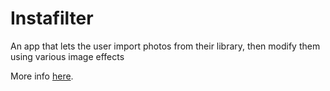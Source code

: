 # Instafilter

An app that lets the user import photos from their library, then modify them using various image effects

More info [here](https://www.hackingwithswift.com/books/ios-swiftui/instafilter-introduction).

